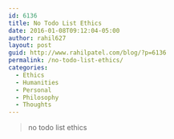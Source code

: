 ```yaml
---
id: 6136
title: No Todo List Ethics
date: 2016-01-08T09:12:04-05:00
author: rahil627
layout: post
guid: http://www.rahilpatel.com/blog/?p=6136
permalink: /no-todo-list-ethics/
categories:
  - Ethics
  - Humanities
  - Personal
  - Philosophy
  - Thoughts
---
```

<blockquote>no todo list ethics</blockquote>


